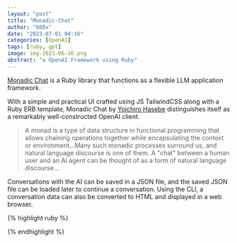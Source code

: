 ```yaml
---
layout: "post"
title: "Monadic-Chat"
author: "b08x"
date: "2023-07-01 04:16"
categories: [OpenAI]
tags: [ruby, gpt]
image: img-2023-06-16.png
abstract: "a OpenAI Framework using Ruby"
---
```


[Monadic Chat](https://yohasebe.github.io/monadic-chat/overview) is a Ruby library that functions as a flexible LLM application framework.

With a simple and practical UI crafted using JS TailwindCSS along with a Ruby ERB template, Monadic Chat by [Yoichiro Hasebe](https://github.com/yohasebe) distinguishes itself as a remarkably well-constructed OpenAI client.

> A monad is a type of data structure in functional programming that allows chaining operations together while encapsulating the context or environment...Many such monadic processes surround us, and natural language discourse is one of them. A "chat" between a human user and an AI agent can be thought of as a form of natural language discourse...

Conversations with the AI can be saved in a JSON file, and the saved JSON file can be loaded later to continue a conversation. Using the CLI, a conversation data can also be converted to HTML and displayed in a web browser.


{% highlight ruby %}

{% endhighlight %}
